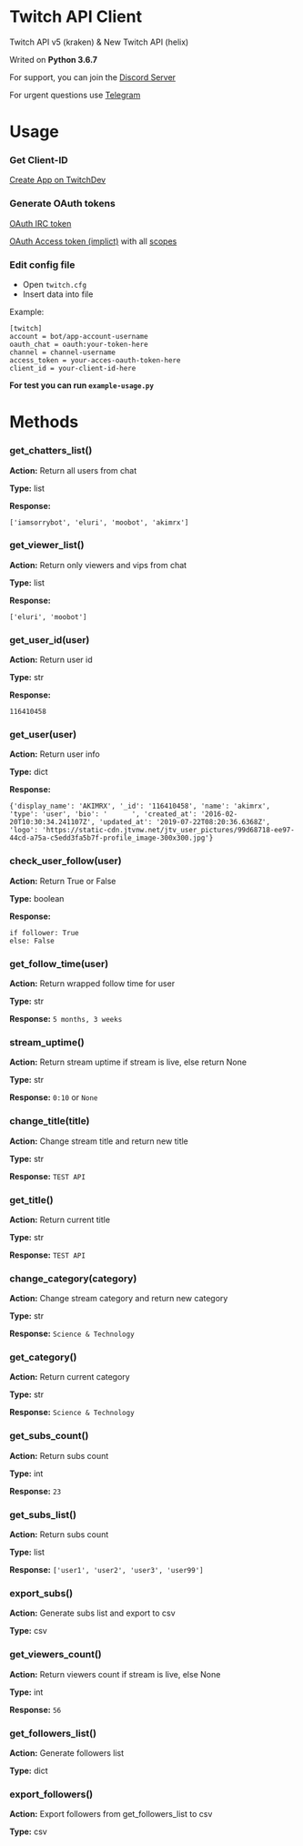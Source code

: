 Twitch API Client
=================

Twitch API v5 (kraken) & New Twitch API (helix)

Writed on **Python 3.6.7**

For support, you can join the [Discord Server](https://discordapp.com/invite/8CtkuDZ)

For urgent questions use [Telegram](https://t.me/akimrx)

Usage
==============================================
### Get Client-ID

[Create App on TwitchDev](https://glass.twitch.tv/console/apps)

### Generate OAuth tokens

[OAuth IRC token](https://twitchapps.com/tmi/)

[OAuth Access token (implict)](https://dev.twitch.tv/docs/authentication/getting-tokens-oauth/#oauth-implicit-code-flow) with all [scopes](https://dev.twitch.tv/docs/authentication/#scopes)


### Edit config file

* Open `twitch.cfg`
* Insert data into file

Example:
```
[twitch]
account = bot/app-account-username
oauth_chat = oauth:your-token-here
channel = channel-username
access_token = your-acces-oauth-token-here
client_id = your-client-id-here
```

**For test you can run `example-usage.py`**

Methods
=======

### get_chatters_list()
**Action:** Return all users from chat

**Type:** list

**Response:**
```
['iamsorrybot', 'eluri', 'moobot', 'akimrx']
```

### get_viewer_list()
**Action:** Return only viewers and vips from chat

**Type:** list

**Response:**
```
['eluri', 'moobot']
```

### get_user_id(user)
**Action:** Return user id

**Type:** str

**Response:**
```
116410458
```

### get_user(user)
**Action:** Return user info

**Type:** dict

**Response:**
```
{'display_name': 'AKIMRX', '_id': '116410458', 'name': 'akimrx', 'type': 'user', 'bio': '      ', 'created_at': '2016-02-20T10:30:34.241107Z', 'updated_at': '2019-07-22T08:20:36.6368Z', 'logo': 'https://static-cdn.jtvnw.net/jtv_user_pictures/99d68718-ee97-44cd-a75a-c5edd3fa5b7f-profile_image-300x300.jpg'}
```

### check_user_follow(user)
**Action:** Return True or False

**Type:** boolean

**Response:**
```
if follower: True
else: False
```

### get_follow_time(user)
**Action:** Return wrapped follow time for user

**Type:** str

**Response:**
```5 months, 3 weeks```


### stream_uptime()
**Action:** Return stream uptime if stream is live, else return None

**Type:** str

**Response:**
`0:10` or `None`


### change_title(title)
**Action:** Change stream title and return new title

**Type:** str

**Response:**
`TEST API`

### get_title()
**Action:** Return current title

**Type:** str

**Response:**
`TEST API`

### change_category(category)
**Action:** Change stream category and return new category

**Type:** str

**Response:**
`Science & Technology`

### get_category()
**Action:** Return current category

**Type:** str

**Response:**
`Science & Technology`

### get_subs_count()
**Action:** Return subs count

**Type:** int

**Response:**
`23`

### get_subs_list()
**Action:** Return subs count

**Type:** list

**Response:**
`['user1', 'user2', 'user3', 'user99']`

### export_subs()
**Action:** Generate subs list and export to csv

**Type:** csv


### get_viewers_count()
**Action:** Return viewers count if stream is live, else None

**Type:** int

**Response:**
`56`


### get_followers_list()
**Action:** Generate followers list

**Type:** dict


### export_followers()
**Action:** Export followers from get_followers_list to csv

**Type:** csv